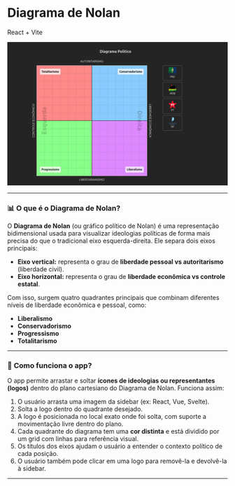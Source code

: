 # Diagrama de Nolan

React + Vite

<img src="/screenshot/diagrama.png" />

---

### 📊 **O que é o Diagrama de Nolan?**

O **Diagrama de Nolan** (ou gráfico político de Nolan) é uma representação bidimensional usada para visualizar ideologias políticas de forma mais precisa do que o tradicional eixo esquerda-direita. Ele separa dois eixos principais:

* **Eixo vertical:** representa o grau de **liberdade pessoal vs autoritarismo** (liberdade civil).
* **Eixo horizontal:** representa o grau de **liberdade econômica vs controle estatal**.

Com isso, surgem quatro quadrantes principais que combinam diferentes níveis de liberdade econômica e pessoal, como:

* **Liberalismo**
* **Conservadorismo**
* **Progressismo**
* **Totalitarismo**

---

### 🧩 **Como funciona o app?**

O app permite arrastar e soltar **ícones de ideologias ou representantes (logos)** dentro do plano cartesiano do Diagrama de Nolan. Funciona assim:

1. O usuário arrasta uma imagem da sidebar (ex: React, Vue, Svelte).
2. Solta a logo dentro do quadrante desejado.
3. A logo é posicionada no local exato onde foi solta, com suporte a movimentação livre dentro do plano.
4. Cada quadrante do diagrama tem uma **cor distinta** e está dividido por um grid com linhas para referência visual.
5. Os títulos dos eixos ajudam o usuário a entender o contexto político de cada posição.
6. O usuário também pode clicar em uma logo para removê-la e devolvê-la à sidebar.

---